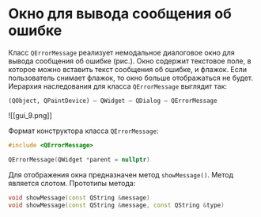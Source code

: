 
# Окно для вывода сообщения об ошибке

Класс `QErrorMessage` реализует немодальное диалоговое окно для вывода сообщения об ошибке (рис.). Окно содержит текстовое поле, в которое можно вставить текст сообщения об ошибке, и флажок. Если пользователь снимает флажок, то окно больше отображаться не будет. Иерархия наследования для класса `QErrorMessage` выглядит так:
```
(QObject, QPaintDevice) — QWidget — QDialog — QErrorMessage
```

![[gui_9.png]]

Формат конструктора класса `QErrorMessage`:
```c++
#include <QErrorMessage>

QErrorMessage(QWidget *parent = nullptr)
```

Для отображения окна предназначен метод `showMessage()`. Метод является слотом. Прототипы метода:
```c++
void showMessage(const QString &message)
void showMessage(const QString &message, const QString &type)
```
